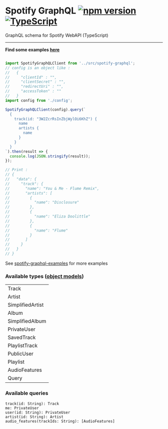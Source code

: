 # Spotify GraphQL [![npm version](https://badge.fury.io/js/spotify-graphql.svg)](https://badge.fury.io/js/spotify-graphql) [![TypeScript](https://badges.frapsoft.com/typescript/code/typescript.svg?v=101)](https://github.com/ellerbrock/typescript-badges/)
GraphQL schema for Spotify WebAPI (TypeScript)

--------

**Find some examples [here](https://github.com/thefrenchhouse/spotify-graphql-examples)**

```typescript

import SpotifyGraphQLClient from '../src/spotify-graphql';
// config is an object like :
//   {
//     "clientId" : "",
//     "clientSecret" : "",
//     "redirectUri" : "",
//     "accessToken" : ""
//   }
import config from './config';

SpotifyGraphQLClient(config).query(`
  {
    track(id: "3W2ZcrRsInZbjWylOi6KhZ") {
      name
      artists {
        name
      }
    }
  }
`).then(result => {
  console.log(JSON.stringify(result));
});

// Print : 
// {
//   "data": {
//     "track": {
//       "name": "You & Me - Flume Remix",
//       "artists": [
//         {
//           "name": "Disclosure"
//         },
//         {
//           "name": "Eliza Doolittle"
//         },
//         {
//           "name": "Flume"
//         }
//       ]
//     }
//   }
// }

```

See [spotify-graphql-examples](https://github.com/thefrenchhouse/spotify-graphql-examples) for more examples

### Available types ([object models](https://developer.spotify.com/web-api/object-model/))

<table>
  <tr>
    <td>
      Track
    </td>
  </tr>
  <tr>
    <td>
      Artist
    </td>
  </tr>
  <tr>
    <td>
      SimplifiedArtist
    </td>
  </tr>
  <tr>
    <td>
      Album
    </td>
  </tr>
  <tr>
    <td>
      SimplifiedAlbum
    </td>
  </tr>
  <tr>
    <td>
      PrivateUser
    </td>
  </tr>
  <tr>
    <td>
      SavedTrack
    </td>
  </tr>
  <tr>
    <td>
      PlaylistTrack
    </td>
  </tr>
  <tr>
    <td>
      PublicUser
    </td>
  </tr>
  <tr>
    <td>
      Playlist
    </td>
  </tr>
  <tr>
    <td>
      AudioFeatures
    </td>
  </tr>
  <tr>
    <td>
      Query
    </td>
  </tr>
</table>

### Available queries

```
track(id: String): Track
me: PrivateUser
user(id: String): PrivateUser
artist(id: String): Artist
audio_features(trackIds: String): [AudioFeatures]
```
